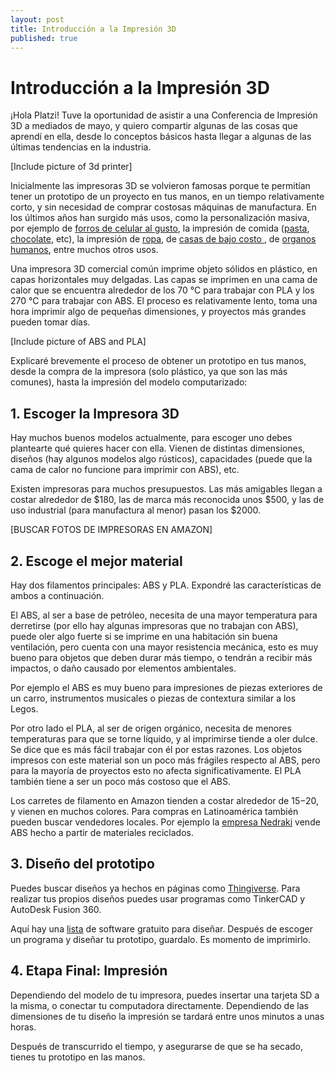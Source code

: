 ```yaml
---
layout: post
title: Introducción a la Impresión 3D
published: true
---
```


# Introducción a la Impresión 3D

¡Hola Platzi! Tuve la oportunidad de asistir a una Conferencia de Impresión 3D a mediados de mayo, y quiero compartir algunas de las cosas que aprendí en ella, desde lo conceptos básicos hasta llegar a algunas de las últimas tendencias en la industria.

[Include picture of 3d printer]

Inicialmente las impresoras 3D se volvieron famosas porque te permitían tener un prototipo de un proyecto en tus manos, en un tiempo relativamente corto, y sin necesidad de comprar costosas máquinas de manufactura. En los últimos años han surgido más usos, como la personalización masiva, por ejemplo de [forros de celular al gusto](https://www.youtube.com/watch?v=wOq5HCn-mcc), la impresión de comida ([pasta](https://www.youtube.com/watch?v=oz6D1FXwuvA), [chocolate](https://www.youtube.com/watch?v=XJaIL-MnJzk), etc), la impresión de [ropa](https://www.youtube.com/watch?v=3s94mIhCyt4), de [casas de bajo costo ](https://www.youtube.com/watch?v=GUdnrtnjT5Q), de [organos humanos](https://www.youtube.com/watch?v=peeWHtYsmdM), entre muchos otros usos. 

Una impresora 3D comercial común imprime objeto sólidos en plástico, en capas horizontales muy delgadas. Las capas se imprimen en una cama de calor que se encuentra alrededor de los 70 °C para trabajar con PLA y los 270 °C para trabajar con ABS. El proceso es relativamente lento, toma una hora imprimir algo de pequeñas dimensiones, y proyectos más grandes pueden tomar días.

[Include picture of ABS and PLA]

Explicaré brevemente el proceso de obtener un prototipo en tus manos, desde la compra de la impresora (solo plástico, ya que son las más comunes), hasta la impresión del modelo computarizado:

## 1. Escoger la Impresora 3D

Hay muchos buenos modelos actualmente, para escoger uno debes plantearte qué quieres hacer con ella. Vienen de distintas dimensiones, diseños (hay algunos modelos algo rústicos), capacidades (puede que la cama de calor no funcione para imprimir con ABS), etc.

Existen impresoras para muchos presupuestos. Las más amigables llegan a costar alrededor de $180, las de marca más reconocida unos $500, y las de uso industrial (para manufactura al menor) pasan los $2000.

[BUSCAR FOTOS DE IMPRESORAS EN AMAZON]


## 2. Escoge el mejor material

Hay dos filamentos principales: ABS y PLA. Expondré las características de ambos a continuación.

El ABS, al ser a base de petróleo, necesita de una mayor temperatura para derretirse (por ello hay algunas impresoras que no trabajan con ABS), puede oler algo fuerte si se imprime en una habitación sin buena ventilación, pero cuenta con una mayor resistencia mecánica, esto es muy bueno para objetos que deben durar más tiempo, o tendrán a recibir más impactos, o daño causado por elementos ambientales.

Por ejemplo el ABS es muy bueno para impresiones de piezas exteriores de un carro, instrumentos musicales o piezas de contextura similar a los Legos.

Por otro lado el PLA, al ser de origen orgánico, necesita de menores temperaturas para que se torne líquido, y al imprimirse tiende a oler dulce. Se dice que es más fácil trabajar con él por estas razones. Los objetos impresos con este material son un poco más frágiles respecto al ABS, pero para la mayoría de proyectos esto no afecta significativamente. El PLA también tiene a ser un poco más costoso que el ABS.

Los carretes de filamento en Amazon tienden a costar alrededor de $15-$20, y vienen en muchos colores. Para compras en Latinoamérica también pueden buscar vendedores locales. Por ejemplo la [empresa Nedraki](https://www.instagram.com/nedraki/?hl=en) vende ABS hecho a partir de materiales reciclados. 

## 3. Diseño del prototipo

Puedes buscar diseños ya hechos en páginas como [Thingiverse](https://www.thingiverse.com/). Para realizar tus propios diseños puedes usar programas como TinkerCAD y AutoDesk Fusion 360. 

Aquí hay una [lista](https://all3dp.com/1/best-free-3d-printing-software-3d-printer-program/) de software gratuito para diseñar. Después de escoger un programa y diseñar tu prototipo, guardalo. Es momento de imprimirlo.

## 4. Etapa Final: Impresión

Dependiendo del modelo de tu impresora, puedes insertar una tarjeta SD a la misma, o conectar tu computadora directamente. Dependiendo de las dimensiones de tu diseño la impresión se tardará entre unos minutos a unas horas.  

Después de transcurrido el tiempo, y asegurarse de que se ha secado, tienes tu prototipo en las manos.


